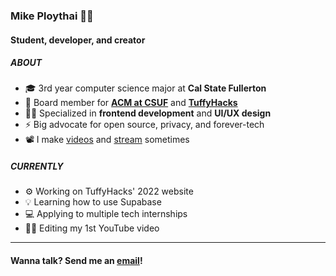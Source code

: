 ### Mike Ploythai 🤙🏼

#### Student, developer, and creator

##### ABOUT
- 🎓 3rd year computer science major at **Cal State Fullerton**
- 🏢 Board member for [**ACM at CSUF**](https://acmcsuf.com) and [**TuffyHacks**](https://tuffyhacks.com)
- 💪🏼 Specialized in **frontend development** and **UI/UX design**
- ⚡ Big advocate for open source, privacy, and forever-tech
- 📽 I make [videos](https://youtube.com/channel/UCCM4FmUaCVo2928Yvg-G8rA) and [stream](https://twitch.tv/mikeploythai) sometimes

##### CURRENTLY
- ⚙ Working on TuffyHacks' 2022 website
- 💡 Learning how to use Supabase
- 💻 Applying to multiple tech internships
- ✍🏼 Editing my 1st YouTube video

***

#### Wanna talk? Send me an [email](mailto:mike@mikeploythai.com)!
